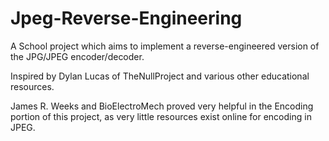 # Jpeg-Reverse-Engineering
A School project which aims to implement a reverse-engineered version of the JPG/JPEG encoder/decoder.

Inspired by Dylan Lucas of TheNullProject and various other educational resources.

James R. Weeks and BioElectroMech proved very helpful in the Encoding portion of this project, as very little resources exist online for encoding in JPEG.
